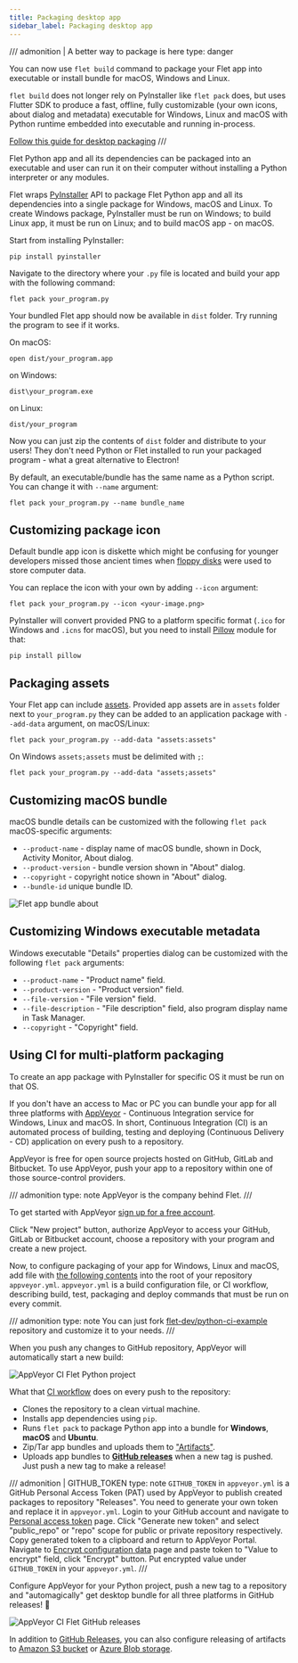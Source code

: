 ```yaml
---
title: Packaging desktop app
sidebar_label: Packaging desktop app
---
```


/// admonition | A better way to package is here
    type: danger

You can now use `flet build` command to package your Flet app into executable or install bundle for
macOS, Windows and Linux.

`flet build` does not longer rely on PyInstaller like `flet pack` does, but uses Flutter SDK to produce a fast, offline, fully customizable (your own icons, about dialog and metadata) executable for Windows, Linux and macOS with Python runtime embedded into executable and running in-process.

[Follow this guide for desktop packaging](/docs/publish)
///

Flet Python app and all its dependencies can be packaged into an executable and user can run it on their computer without installing a Python interpreter or any modules.

Flet wraps [PyInstaller](https://pyinstaller.org/en/stable/index.html) API to package Flet Python app and all its dependencies into a single package for Windows, macOS and Linux. To create Windows package, PyInstaller must be run on Windows; to build Linux app, it must be run on Linux; and to build macOS app - on macOS.

Start from installing PyInstaller:

```
pip install pyinstaller
```

Navigate to the directory where your `.py` file is located and build your app with the following command:

```
flet pack your_program.py
```

Your bundled Flet app should now be available in `dist` folder. Try running the program to see if it works.

On macOS:

```
open dist/your_program.app
```

on Windows:

```
dist\your_program.exe
```

on Linux:

```
dist/your_program
```

Now you can just zip the contents of `dist` folder and distribute to your users! They don't need Python or Flet installed to run your packaged program - what a great alternative to Electron!

By default, an executable/bundle has the same name as a Python script. You can change it with `--name` argument:

```
flet pack your_program.py --name bundle_name
```

## Customizing package icon

Default bundle app icon is diskette which might be confusing for younger developers missed those ancient times when [floppy disks](https://en.wikipedia.org/wiki/Floppy_disk) were used to store computer data.

You can replace the icon with your own by adding `--icon` argument:

```
flet pack your_program.py --icon <your-image.png>
```

PyInstaller will convert provided PNG to a platform specific format (`.ico` for Windows and `.icns` for macOS), but you need to install [Pillow](https://pillow.readthedocs.io/en/stable/) module for that:

```
pip install pillow
```

## Packaging assets

Your Flet app can include [assets](/docs/controls/image#src). Provided app assets are in `assets` folder next to `your_program.py` they can be added to an application package with `--add-data` argument, on macOS/Linux:

```
flet pack your_program.py --add-data "assets:assets"
```

On Windows `assets;assets` must be delimited with `;`:

```
flet pack your_program.py --add-data "assets;assets"
```

## Customizing macOS bundle

macOS bundle details can be customized with the following `flet pack` macOS-specific arguments:

* `--product-name` - display name of macOS bundle, shown in Dock, Activity Monitor, About dialog.
* `--product-version` - bundle version shown in "About" dialog.
* `--copyright` - copyright notice shown in "About" dialog.
* `--bundle-id` unique bundle ID.

![Flet app bundle about](../assets/getting-started/package-desktop/flet-app-bundle-about.png)

## Customizing Windows executable metadata

Windows executable "Details" properties dialog can be customized with the following `flet pack` arguments:

* `--product-name` - "Product name" field.
* `--product-version` - "Product version" field.
* `--file-version` - "File version" field.
* `--file-description` - "File description" field, also program display name in Task Manager.
* `--copyright` - "Copyright" field.

## Using CI for multi-platform packaging

To create an app package with PyInstaller for specific OS it must be run on that OS.

If you don't have an access to Mac or PC you can bundle your app for all three platforms with [AppVeyor](https://www.appveyor.com) - Continuous Integration service for Windows, Linux and macOS. In short, Continuous Integration (CI) is an automated process of building, testing and deploying (Continuous Delivery - CD) application on every push to a repository.

AppVeyor is free for open source projects hosted on GitHub, GitLab and Bitbucket. To use AppVeyor, push your app to a repository within one of those source-control providers.

/// admonition
    type: note
AppVeyor is the company behind Flet.
///

To get started with AppVeyor [sign up for a free account](https://ci.appveyor.com/signup).

Click "New project" button, authorize AppVeyor to access your GitHub, GitLab or Bitbucket account, choose a repository with your program and create a new project.

Now, to configure packaging of your app for Windows, Linux and macOS, add file with [the following contents](https://github.com/flet-dev/python-ci-example/blob/main/appveyor.yml) into the root of your repository `appveyor.yml`. `appveyor.yml` is a build configuration file, or CI workflow, describing build, test, packaging and deploy commands that must be run on every commit.

/// admonition
    type: note
You can just fork [flet-dev/python-ci-example](https://github.com/flet-dev/python-ci-example) repository and customize it to your needs.
///

When you push any changes to GitHub repository, AppVeyor will automatically start a new build:

![AppVeyor CI Flet Python project](../assets/getting-started/appveyor-ci-flet-python-project.png)

What that [CI workflow](https://ci.appveyor.com/project/flet-dev/python-ci-example) does on every push to the repository:

* Clones the repository to a clean virtual machine.
* Installs app dependencies using `pip`.
* Runs `flet pack` to package Python app into a bundle for **Windows**, **macOS** and **Ubuntu**.
* Zip/Tar app bundles and uploads them to ["Artifacts"](https://ci.appveyor.com/project/flet-dev/python-ci-example/build/job/g2j2lhstv04eyxcm/artifacts).
* Uploads app bundles to [**GitHub releases**](https://github.com/flet-dev/python-ci-example/releases) when a new tag is pushed. Just push a new tag to make a release!

/// admonition | GITHUB_TOKEN 
    type: note 
`GITHUB_TOKEN` in `appveyor.yml` is a GitHub Personal Access Token (PAT) used by AppVeyor to publish created packages to repository "Releases". You need to generate your own token and replace it in `appveyor.yml`. Login to your GitHub account and navigate to [Personal access token](https://github.com/settings/tokens) page. Click "Generate new token" and select "public_repo" or "repo" scope for public or private repository respectively. Copy generated token to a clipboard and return to AppVeyor Portal. Navigate to [Encrypt configuration data](https://ci.appveyor.com/tools/encrypt) page and paste token to "Value to encrypt" field, click "Encrypt" button. Put encrypted value under `GITHUB_TOKEN` in your `appveyor.yml`.
///

Configure AppVeyor for your Python project, push a new tag to a repository and "automagically" get desktop bundle for all three platforms in GitHub releases! 🎉

![AppVeyor CI Flet GitHub releases](../assets/getting-started/appveyor-ci-flet-github-releases.png)

In addition to [GitHub Releases](https://www.appveyor.com/docs/deployment/github/), you can also configure releasing of artifacts to [Amazon S3 bucket](https://www.appveyor.com/docs/deployment/amazon-s3/) or [Azure Blob storage](https://www.appveyor.com/docs/deployment/azure-blob/).